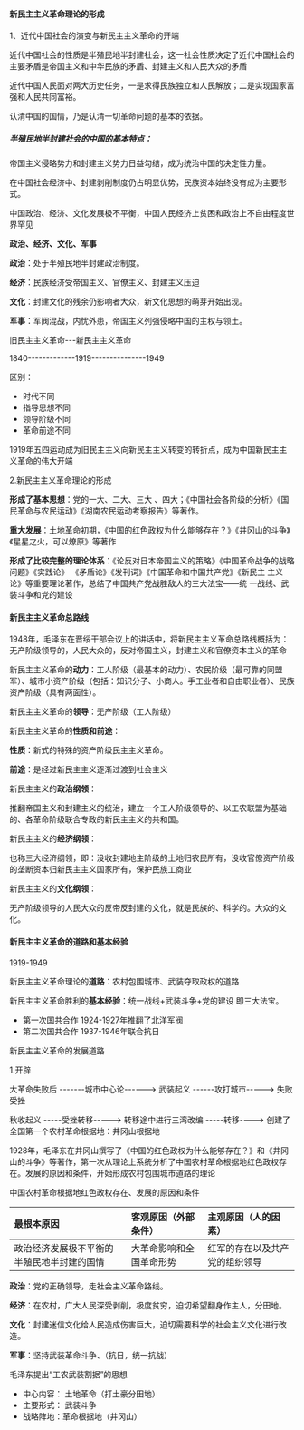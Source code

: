 #### 新民主主义革命理论的形成

1、近代中国社会的演变与新民主主义革命的开端

近代中国社会的性质是半殖民地半封建社会，这一社会性质决定了近代中国社会的主要矛盾是帝国主义和中华民族的矛盾、封建主义和人民大众的矛盾

近代中国人民面对两大历史任务，一是求得民族独立和人民解放；二是实现国家富强和人民共同富裕。

认清中国的国情，乃是认清一切革命问题的基本的依据。

##### 半殖民地半封建社会的中国的基本特点：

帝国主义侵略势力和封建主义势力日益勾结，成为统治中国的决定性力量。

在中国社会经济中、封建剥削制度仍占明显优势，民族资本始终没有成为主要形式。

中国政治、经济、文化发展极不平衡，中国人民经济上贫困和政治上不自由程度世界罕见



**政治、经济、文化、军事**

**政治**：处于半殖民地半封建政治制度。

**经济**：民族经济受帝国主义、官僚主义、封建主义压迫

**文化**：封建文化的残余仍影响者大众，新文化思想的萌芽开始出现。

**军事**：军阀混战，内忧外患，帝国主义列强侵略中国的主权与领土。



旧民主主义革命---新民主主义革命

1840-------------1919---------------1949

区别：

* 时代不同
* 指导思想不同
* 领导阶级不同
* 革命前途不同

1919年五四运动成为旧民主主义向新民主主义转变的转折点，成为中国新民主主义革命的伟大开端

2.新民主主义革命理论的形成

**形成了基本思想**：党的一大、二大、三大 、四大；《中国社会各阶级的分析》《国民革命与农民运动》《湖南农民运动考察报告》等著作。

**重大发展**：土地革命初期，《中国的红色政权为什么能够存在？》《井冈山的斗争》《星星之火，可以燎原》等著作

**形成了比较完整的理论体系**：《论反对日本帝国主义的策略》《中国革命战争的战略问题》《实践论》 《矛盾论》《发刊词》《中国革命和中国共产党》《新民主 主义论》等重要理论著作，总结了中国共产党战胜敌人的三大法宝——统 一战线、武装斗争和党的建设

#### 新民主主义革命总路线

1948年，毛泽东在晋绥干部会议上的讲话中，将新民主主义革命总路线概括为：无产阶级领导的，人民大众的，反对帝国主义，封建主义和官僚资本主义的革命

新民主主义革命的**动力**：工人阶级（最基本的动力）、农民阶级（最可靠的同盟军）、城市小资产阶级（包括：知识分子、小商人。手工业者和自由职业者）、民族资产阶级（具有两面性）。

新民主主义革命的**领导**：无产阶级（工人阶级）

新民主主义革命的**性质和前途**：

**性质**：新式的特殊的资产阶级民主主义革命。

**前途**：是经过新民主主义逐渐过渡到社会主义

新民主主义的**政治纲领**：

推翻帝国主义和封建主义的统治，建立一个工人阶级领导的、以工农联盟为基础的、各革命阶级联合专政的新民主主义的共和国。

新民主主义的**经济纲领**：

也称三大经济纲领，即：没收封建地主阶级的土地归农民所有，没收官僚资产阶级的垄断资本归新民主主义国家所有，保护民族工商业

新民主主义的**文化纲领**：

无产阶级领导的人民大众的反帝反封建的文化，就是民族的、科学的。大众的文化。



#### 新民主主义革命的道路和基本经验

1919-1949 

新民主主义革命理论的**道路**：农村包围城市、武装夺取政权的道路

新民主主义革命胜利的**基本经验**：统一战线+武装斗争+党的建设 即三大法宝。



* 第一次国共合作  1924-1927年推翻了北洋军阀
* 第二次国共合作 1937-1946年联合抗日



新民主主义革命的发展道路

1.开辟

大革命失败后  -------城市中心论------&gt;    武装起义  ------攻打城市-----&gt;   失败受挫

秋收起义 -----受挫转移-----&gt;  转移途中进行三湾改编 -----转移----&gt;  创建了全国第一个农村革命根据地：井冈山根据地

1928年，毛泽东在井冈山撰写了《中国的红色政权为什么能够存在？》和《井冈山的斗争》等著作，第一次从理论上系统分析了中国农村革命根据地红色政权存在。发展的原因和条件，开始形成农村包围城市道路的理论



中国农村革命根据地红色政权存在、发展的原因和条件

| 最根本原因 | 客观原因（外部条件） | 主观原因（人的因素） |
| :--- | :--- | :--- |
| 政治经济发展极不平衡的半殖民地半封建的国情 | 大革命影响和全国革命形势 | 红军的存在以及共产党的组织领导 |

**政治**：党的正确领导，走社会主义革命路线。

**经济**：在农村，广大人民深受剥削，极度贫穷，迫切希望翻身作主人，分田地。

**文化**：封建迷信文化给人民造成伤害巨大，迫切需要科学的社会主义文化进行改造。

**军事**：坚持武装革命斗争、（抗日，统一抗战）



毛泽东提出“工农武装割据”的思想

* 中心内容： 土地革命（打土豪分田地）
* 主要形式： 武装斗争
* 战略阵地：革命根据地（井冈山）




